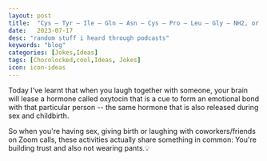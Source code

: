 ```yaml
---
layout: post
title:  "Cys – Tyr – Ile – Gln – Asn – Cys – Pro – Leu – Gly – NH2, or CYIQNCPLG-NH2"
date:   2023-07-17
desc: "random stuff i heard through podcasts"
keywords: "blog"
categories: [Jokes,Ideas]
tags: [Chocolocked,cool,Ideas, Jokes]
icon: icon-ideas
---
```


Today I've learnt that when you laugh together with someone, your brain will lease a hormone called oxytocin that is a cue to form an emotional
bond with that particular person -- the same hormone that is also released during sex and childbirth.

So when you're having sex, giving birth or laughing with coworkers/friends on Zoom calls, these activities actually share something in common:
You're building trust and also not wearing pants.💡
